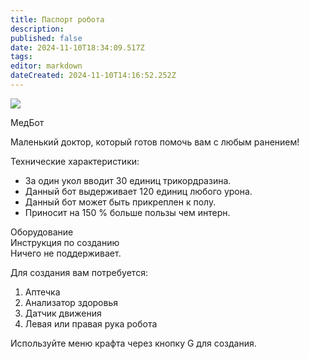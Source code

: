 ```yaml
---
title: Паспорт робота
description: 
published: false
date: 2024-11-10T18:34:09.517Z
tags: 
editor: markdown
dateCreated: 2024-11-10T14:16:52.252Z
---
```


<div class="robotic-card">
  <div class="image">
    <img src="/guides/science/robotics/medibot.png"/>
    <p>МедБот</p>
  </div>
  <div class="header">
    <p>Маленький доктор, который готов помочь вам с любым ранением!</p>
  </div>
  <div class="features">
    <p>Технические характеристики:</p>
    <ul>
      <li>За один укол вводит 30 единиц трикордразина.</li>
      <li>Данный бот выдерживает 120 единиц любого урона.</li>
      <li>Данный бот может быть прикреплен к полу.</li>
      <li>Приносит на 150&nbsp;% больше пользы чем интерн.</li>
    </ul>
  </div>
  <div class="equipment">Оборудование</div>
  <div class="craft">Инструкция по созданию</div>
  <div class="content">Ничего не поддерживает.</div>
  <div class="content">
    <p>Для создания вам потребуется:</p>
    <ol>
      <li>Аптечка</li>
      <li>Анализатор здоровья</li>
      <li>Датчик движения</li>
      <li>Левая или правая рука робота</li>
    </ol>
    <p>Используйте меню крафта через кнопку G для создания.</p>
  </div>
</div>
